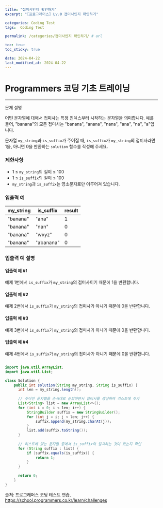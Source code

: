 ```yaml
---
title: "접미사인지 확인하기"
excerpt: "[프로그래머스] Lv.0 접미사인지 확인하기"

categories: Coding Test
tags:  Coding Test

permalink: /categories/접미사인지 확인하기/ # url

toc: true
toc_sticky: true

date: 2024-04-22
last_modified_at: 2024-04-22
---
```


# Programmers 코딩 기초 트레이닝

---

문제 설명

어떤 문자열에 대해서 접미사는 특정 인덱스부터 시작하는 문자열을 의미합니다. 예를 들어, "banana"의 모든 접미사는 "banana", "anana", "nana", "ana", "na", "a"입니다.

문자열 `my_string`과 `is_suffix`가 주어질 때, `is_suffix`가 `my_string`의 접미사라면 1을, 아니면 0을 반환하는 `solution` 함수를 작성해 주세요.

### 제한사항
- 1 ≤ `my_string`의 길이 ≤ 100
- 1 ≤ `is_suffix`의 길이 ≤ 100
- `my_string`과 `is_suffix`는 영소문자로만 이루어져 있습니다.

### 입출력 예

| my_string | is_suffix | result |
|-----------|------------|--------|
| "banana" | "ana" | 1 |
| "banana" | "nan" | 0 |
| "banana" | "wxyz" | 0 |
| "banana" | "abanana" | 0 |

### 입출력 예 설명
#### 입출력 예 #1

예제 1번에서 `is_suffix`가 `my_string`의 접미사이기 때문에 1을 반환합니다.
#### 입출력 예 #2

예제 2번에서 `is_suffix`가 `my_string`의 접미사가 아니기 때문에 0을 반환합니다.
#### 입출력 예 #3

예제 3번에서 `is_suffix`가 `my_string`의 접미사가 아니기 때문에 0을 반환합니다.
#### 입출력 예 #4

예제 4번에서 `is_suffix`가 `my_string`의 접미사가 아니기 때문에 0을 반환합니다.

```java

import java.util.ArrayList;
import java.util.List;

class Solution {
    public int solution(String my_string, String is_suffix) {
      int len = my_string.length();
	        
      // 주어진 문자열을 순서대로 순회하면서 접미사를 생성하여 리스트에 추가
      List<String> list = new ArrayList<>();
      for (int i = 0; i < len; i++) {
          StringBuilder suffix = new StringBuilder();
          for (int j = i; j < len; j++) {
              suffix.append(my_string.charAt(j));
          }
          list.add(suffix.toString());
      }
      
      // 리스트에 있는 문자열 중에서 is_suffix와 일치하는 것이 있는지 확인
      for (String suffix : list) {
          if (suffix.equals(is_suffix)) {
              return 1;
          }
      }
      
      return 0;
    }
}

``````

출처: 프로그래머스 코딩 테스트 연습, https://school.programmers.co.kr/learn/challenges
